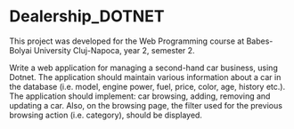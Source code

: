 # Dealership_DOTNET

This project was developed for the Web Programming course at Babes-Bolyai University Cluj-Napoca, year 2, semester 2.


Write a web application for managing a second-hand car business, using Dotnet. The application should maintain various information about a car in the database (i.e. model, engine power, fuel, price, color, age, history etc.). The application should implement: car browsing, adding, removing and updating a car. Also, on the browsing page, the filter used for the previous browsing action (i.e. category), should be displayed.

